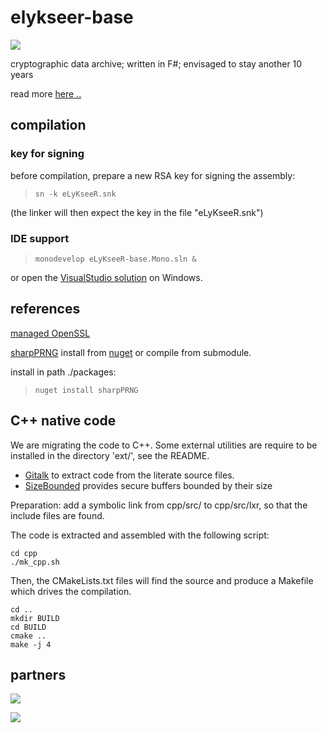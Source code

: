 # elykseer-base

[![](https://www.elykseer.com/images/elykseer.png)](https://codiepp.github.io/elykseer-base/)

cryptographic data archive; written in F#; envisaged to stay another 10 years

read more [here ..](https://codiepp.github.io/elykseer-base/)



## compilation

### key for signing

before compilation, prepare a new RSA key for signing the assembly:

> ``sn -k eLyKseeR.snk``

(the linker will then expect the key in the file "eLyKseeR.snk")

### IDE support

> ``monodevelop eLyKseeR-base.Mono.sln &``

or open the [VisualStudio solution](eLyKseeR-base.Win32.sln) on Windows.


## references

[managed OpenSSL](https://github.com/openssl-net/openssl-net)

[sharpPRNG](https://github.com/CodiePP/prngsharp) install from [nuget](https://www.nuget.org/packages/sharpPRNG) or compile from submodule.

install in path ./packages:

> ``nuget install sharpPRNG``


## C++ native code

We are migrating the code to C++. Some external utilities are require to be installed in the directory 'ext/', see the README.

* [Gitalk](https://github.com/CodiePP/gitalk.git) to extract code from the literate source files.
* [SizeBounded](https://github.com/CodiePP/sizebounded.git) provides secure buffers bounded by their size

Preparation: add a symbolic link from cpp/src/ to cpp/src/lxr, so that the include files are found.

The code is extracted and assembled with the following script:

```
cd cpp
./mk_cpp.sh
```

Then, the CMakeLists.txt files will find the source and produce a Makefile which drives the compilation.

```
cd ..
mkdir BUILD
cd BUILD
cmake ..
make -j 4
```


## partners

[ ![](http://www.sbclab.com/img/sbclsml.png)](http://www.sbclab.com)

[ ![](http://www.icadia.ch/img/ICADIA_Shape_Text.png)](http://www.icadia.ch)

